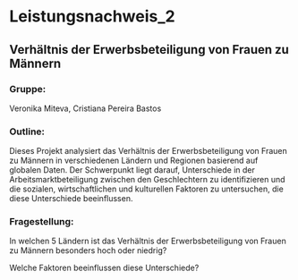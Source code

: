 # Leistungsnachweis_2

## Verhältnis der Erwerbsbeteiligung von Frauen zu Männern

### Gruppe:

Veronika Miteva, Cristiana Pereira Bastos

### Outline:

Dieses Projekt analysiert das Verhältnis der Erwerbsbeteiligung von Frauen zu Männern in verschiedenen Ländern und Regionen basierend auf globalen Daten. Der Schwerpunkt liegt darauf, Unterschiede in der Arbeitsmarktbeteiligung zwischen den Geschlechtern zu identifizieren und die sozialen, wirtschaftlichen und kulturellen Faktoren zu untersuchen, die diese Unterschiede beeinflussen.


### Fragestellung:

In welchen 5 Ländern ist das Verhältnis der Erwerbsbeteiligung von Frauen zu Männern besonders hoch oder niedrig? 

Welche Faktoren beeinflussen diese Unterschiede?




